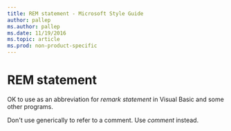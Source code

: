 ```yaml
---
title: REM statement - Microsoft Style Guide
author: pallep
ms.author: pallep
ms.date: 11/19/2016
ms.topic: article
ms.prod: non-product-specific
---
```


# REM statement

OK to use as an abbreviation for *remark statement* in Visual Basic and some other programs. 

Don't use generically to refer to a comment. Use *comment* instead.
